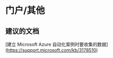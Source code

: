 
<properties
    pageTitle="portal/other"
    description="32501558Portalother"
    service="microsoft.automation"
    resource="automationaccounts"
    authors="adoyle"
    displayorder=""
    selfHelpType="generic"
    supportTopicIds="32501558"
    resourceTags=""
    productPesIds="15607"
    cloudEnvironments="public"
/>


# 门户/其他


## **建议的文档**
[建立 Microsoft Azure 自动化案例时要收集的数据] (https://support.microsoft.com/kb/3178510)


<!--HONumber=Aug16_HO3-->


